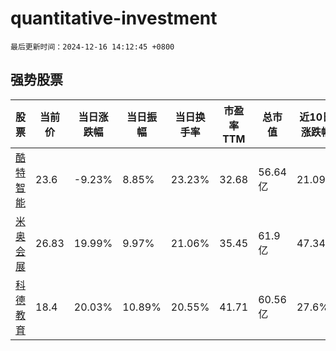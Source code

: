 # quantitative-investment

`最后更新时间：2024-12-16 14:12:45 +0800`

## 强势股票

|股票|当前价|当日涨跌幅|当日振幅|当日换手率|市盈率TTM|总市值|近10日涨跌幅|
|----|----|----|----|----|----|----|----|
|[酷特智能](https://xueqiu.com/S/SZ300840)|23.6|-9.23%|8.85%|23.23%|32.68|56.64亿|21.09%|
|[米奥会展](https://xueqiu.com/S/SZ300795)|26.83|19.99%|9.97%|21.06%|35.45|61.9亿|47.34%|
|[科德教育](https://xueqiu.com/S/SZ300192)|18.4|20.03%|10.89%|20.55%|41.71|60.56亿|27.6%|

